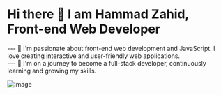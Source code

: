 
# Hi there 👋 I am Hammad Zahid, Front-end Web Developer

--- 🌟 I'm passionate about front-end web development and JavaScript. I love creating interactive 
    and user-friendly web applications. <br/>
--- 🚀 I'm on a journey to become a full-stack developer, continuously learning and growing my skills.

![image](https://github.com/freekmurze/freekmurze/blob/master/dino.gif)
